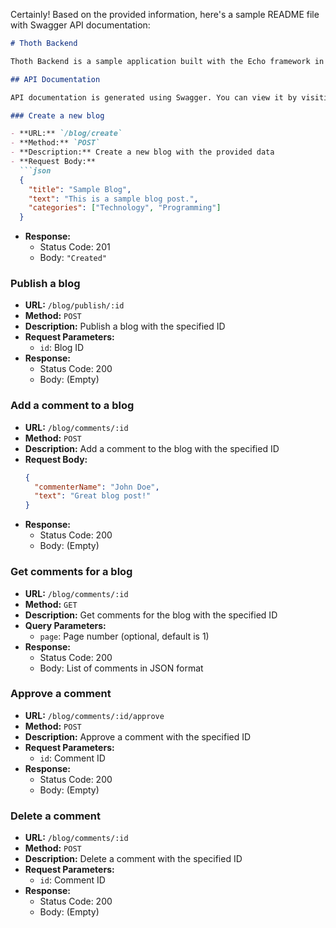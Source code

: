 Certainly! Based on the provided information, here's a sample README file with Swagger API documentation:

```markdown
# Thoth Backend

Thoth Backend is a sample application built with the Echo framework in Go.

## API Documentation

API documentation is generated using Swagger. You can view it by visiting [Swagger Documentation](./docs/index.html).

### Create a new blog

- **URL:** `/blog/create`
- **Method:** `POST`
- **Description:** Create a new blog with the provided data
- **Request Body:**
  ```json
  {
    "title": "Sample Blog",
    "text": "This is a sample blog post.",
    "categories": ["Technology", "Programming"]
  }
  ```
- **Response:**
  - Status Code: 201
  - Body: `"Created"`

### Publish a blog

- **URL:** `/blog/publish/:id`
- **Method:** `POST`
- **Description:** Publish a blog with the specified ID
- **Request Parameters:**
  - `id`: Blog ID
- **Response:**
  - Status Code: 200
  - Body: (Empty)

### Add a comment to a blog

- **URL:** `/blog/comments/:id`
- **Method:** `POST`
- **Description:** Add a comment to the blog with the specified ID
- **Request Body:**
  ```json
  {
    "commenterName": "John Doe",
    "text": "Great blog post!"
  }
  ```
- **Response:**
  - Status Code: 200
  - Body: (Empty)

### Get comments for a blog

- **URL:** `/blog/comments/:id`
- **Method:** `GET`
- **Description:** Get comments for the blog with the specified ID
- **Query Parameters:**
  - `page`: Page number (optional, default is 1)
- **Response:**
  - Status Code: 200
  - Body: List of comments in JSON format

### Approve a comment

- **URL:** `/blog/comments/:id/approve`
- **Method:** `POST`
- **Description:** Approve a comment with the specified ID
- **Request Parameters:**
  - `id`: Comment ID
- **Response:**
  - Status Code: 200
  - Body: (Empty)

### Delete a comment

- **URL:** `/blog/comments/:id`
- **Method:** `POST`
- **Description:** Delete a comment with the specified ID
- **Request Parameters:**
  - `id`: Comment ID
- **Response:**
  - Status Code: 200
  - Body: (Empty)


